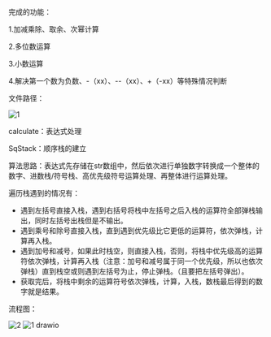 完成的功能：


1.加减乘除、取余、次幂计算

2.多位数运算

3.小数运算

4.解决第一个数为负数、-（xx）、--（xx）、+（-xx）等特殊情况判断


文件路径：

![1](https://user-images.githubusercontent.com/91370128/199647183-e218b4a0-5f64-4446-b2f8-5a452b54a624.jpg)


calculate：表达式处理

SqStack：顺序栈的建立

算法思路：表达式先存储在str数组中，然后依次进行单独数字转换成一个整体的数字、进数栈/符号栈、高优先级符号运算处理、再整体进行运算处理。

遍历栈遇到的情况有：

- 遇到左括号直接入栈，遇到右括号将栈中左括号之后入栈的运算符全部弹栈输出，同时左括号出栈但是不输出。
- 遇到乘号和除号直接入栈，直到遇到优先级比它更低的运算符，依次弹栈，计算再入栈。
- 遇到加号和减号，如果此时栈空，则直接入栈，否则，将栈中优先级高的运算符依次弹栈，计算再入栈（注意：加号和减号属于同一个优先级，所以也依次弹栈）直到栈空或则遇到左括号为止，停止弹栈。（且要把左括号弹出）。
- 获取完后，将栈中剩余的运算符号依次弹栈，计算，入栈，数栈最后得到的数字就是结果。


流程图：

![2](https://user-images.githubusercontent.com/91370128/199647187-babe638b-9d89-459e-9ffe-800fc609af46.jpg)
![1 drawio](https://user-images.githubusercontent.com/91370128/200475932-550a6b11-db33-43cc-9f5e-b3531b3ad77a.png)
